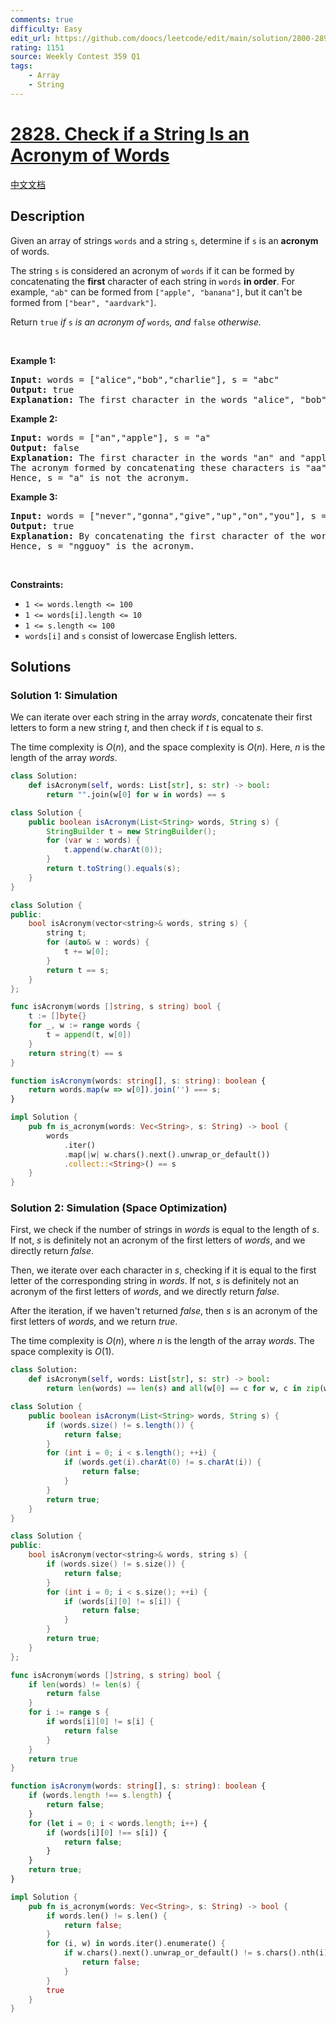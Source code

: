 ```yaml
---
comments: true
difficulty: Easy
edit_url: https://github.com/doocs/leetcode/edit/main/solution/2800-2899/2828.Check%20if%20a%20String%20Is%20an%20Acronym%20of%20Words/README_EN.md
rating: 1151
source: Weekly Contest 359 Q1
tags:
    - Array
    - String
---
```


<!-- problem:start -->

# [2828. Check if a String Is an Acronym of Words](https://leetcode.com/problems/check-if-a-string-is-an-acronym-of-words)

[中文文档](/solution/2800-2899/2828.Check%20if%20a%20String%20Is%20an%20Acronym%20of%20Words/README.md)

## Description

<!-- description:start -->

<p>Given an array of strings <code>words</code> and a string <code>s</code>, determine if <code>s</code> is an <strong>acronym</strong> of words.</p>

<p>The string <code>s</code> is considered an acronym of <code>words</code> if it can be formed by concatenating the <strong>first</strong> character of each string in <code>words</code> <strong>in order</strong>. For example, <code>&quot;ab&quot;</code> can be formed from <code>[&quot;apple&quot;, &quot;banana&quot;]</code>, but it can&#39;t be formed from <code>[&quot;bear&quot;, &quot;aardvark&quot;]</code>.</p>

<p>Return <code>true</code><em> if </em><code>s</code><em> is an acronym of </em><code>words</code><em>, and </em><code>false</code><em> otherwise. </em></p>

<p>&nbsp;</p>
<p><strong class="example">Example 1:</strong></p>

<pre>
<strong>Input:</strong> words = [&quot;alice&quot;,&quot;bob&quot;,&quot;charlie&quot;], s = &quot;abc&quot;
<strong>Output:</strong> true
<strong>Explanation:</strong> The first character in the words &quot;alice&quot;, &quot;bob&quot;, and &quot;charlie&quot; are &#39;a&#39;, &#39;b&#39;, and &#39;c&#39;, respectively. Hence, s = &quot;abc&quot; is the acronym. 
</pre>

<p><strong class="example">Example 2:</strong></p>

<pre>
<strong>Input:</strong> words = [&quot;an&quot;,&quot;apple&quot;], s = &quot;a&quot;
<strong>Output:</strong> false
<strong>Explanation:</strong> The first character in the words &quot;an&quot; and &quot;apple&quot; are &#39;a&#39; and &#39;a&#39;, respectively. 
The acronym formed by concatenating these characters is &quot;aa&quot;. 
Hence, s = &quot;a&quot; is not the acronym.
</pre>

<p><strong class="example">Example 3:</strong></p>

<pre>
<strong>Input:</strong> words = [&quot;never&quot;,&quot;gonna&quot;,&quot;give&quot;,&quot;up&quot;,&quot;on&quot;,&quot;you&quot;], s = &quot;ngguoy&quot;
<strong>Output:</strong> true
<strong>Explanation: </strong>By concatenating the first character of the words in the array, we get the string &quot;ngguoy&quot;. 
Hence, s = &quot;ngguoy&quot; is the acronym.
</pre>

<p>&nbsp;</p>
<p><strong>Constraints:</strong></p>

<ul>
	<li><code>1 &lt;= words.length &lt;= 100</code></li>
	<li><code>1 &lt;= words[i].length &lt;= 10</code></li>
	<li><code>1 &lt;= s.length &lt;= 100</code></li>
	<li><code>words[i]</code> and <code>s</code> consist of lowercase English letters.</li>
</ul>

<!-- description:end -->

## Solutions

<!-- solution:start -->

### Solution 1: Simulation

We can iterate over each string in the array $words$, concatenate their first letters to form a new string $t$, and then check if $t$ is equal to $s$.

The time complexity is $O(n)$, and the space complexity is $O(n)$. Here, $n$ is the length of the array $words$.

<!-- tabs:start -->

```python
class Solution:
    def isAcronym(self, words: List[str], s: str) -> bool:
        return "".join(w[0] for w in words) == s
```

```java
class Solution {
    public boolean isAcronym(List<String> words, String s) {
        StringBuilder t = new StringBuilder();
        for (var w : words) {
            t.append(w.charAt(0));
        }
        return t.toString().equals(s);
    }
}
```

```cpp
class Solution {
public:
    bool isAcronym(vector<string>& words, string s) {
        string t;
        for (auto& w : words) {
            t += w[0];
        }
        return t == s;
    }
};
```

```go
func isAcronym(words []string, s string) bool {
	t := []byte{}
	for _, w := range words {
		t = append(t, w[0])
	}
	return string(t) == s
}
```

```ts
function isAcronym(words: string[], s: string): boolean {
    return words.map(w => w[0]).join('') === s;
}
```

```rust
impl Solution {
    pub fn is_acronym(words: Vec<String>, s: String) -> bool {
        words
            .iter()
            .map(|w| w.chars().next().unwrap_or_default())
            .collect::<String>() == s
    }
}
```

<!-- tabs:end -->

<!-- solution:end -->

<!-- solution:start -->

### Solution 2: Simulation (Space Optimization)

First, we check if the number of strings in $words$ is equal to the length of $s$. If not, $s$ is definitely not an acronym of the first letters of $words$, and we directly return $false$.

Then, we iterate over each character in $s$, checking if it is equal to the first letter of the corresponding string in $words$. If not, $s$ is definitely not an acronym of the first letters of $words$, and we directly return $false$.

After the iteration, if we haven't returned $false$, then $s$ is an acronym of the first letters of $words$, and we return $true$.

The time complexity is $O(n)$, where $n$ is the length of the array $words$. The space complexity is $O(1)$.

<!-- tabs:start -->

```python
class Solution:
    def isAcronym(self, words: List[str], s: str) -> bool:
        return len(words) == len(s) and all(w[0] == c for w, c in zip(words, s))
```

```java
class Solution {
    public boolean isAcronym(List<String> words, String s) {
        if (words.size() != s.length()) {
            return false;
        }
        for (int i = 0; i < s.length(); ++i) {
            if (words.get(i).charAt(0) != s.charAt(i)) {
                return false;
            }
        }
        return true;
    }
}
```

```cpp
class Solution {
public:
    bool isAcronym(vector<string>& words, string s) {
        if (words.size() != s.size()) {
            return false;
        }
        for (int i = 0; i < s.size(); ++i) {
            if (words[i][0] != s[i]) {
                return false;
            }
        }
        return true;
    }
};
```

```go
func isAcronym(words []string, s string) bool {
	if len(words) != len(s) {
		return false
	}
	for i := range s {
		if words[i][0] != s[i] {
			return false
		}
	}
	return true
}
```

```ts
function isAcronym(words: string[], s: string): boolean {
    if (words.length !== s.length) {
        return false;
    }
    for (let i = 0; i < words.length; i++) {
        if (words[i][0] !== s[i]) {
            return false;
        }
    }
    return true;
}
```

```rust
impl Solution {
    pub fn is_acronym(words: Vec<String>, s: String) -> bool {
        if words.len() != s.len() {
            return false;
        }
        for (i, w) in words.iter().enumerate() {
            if w.chars().next().unwrap_or_default() != s.chars().nth(i).unwrap_or_default() {
                return false;
            }
        }
        true
    }
}
```

<!-- tabs:end -->

<!-- solution:end -->

<!-- problem:end -->
